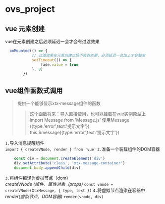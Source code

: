 # ovs_project

## vue 元素创建
vue在元素创建之后必须延迟一会才会有过渡效果
```js
  onMounted(() => {
            // 过渡效果在元素创建之后不会有效果，必须延迟一会加上才会触发
            setTimeout(() => {
                fade.value = true
            }, 0)
        })
```

## vue组件函数式调用
> 提供一个能够显示xtx-message组件的函数  
>>    这个函数将来：导入直接使用，也可以挂载在vue实例原型上  
>>    import Message from 'Message.js' 使用Message ({type:'error',text:'提示文字'})  
> this.$message({type:'error',text:'提示文字'})  


`1.`导入消息提醒组件  
`import { createVNode, render } from 'vue'`
`2.`准备一个装载组件的DOM容器  
```js
	const div = document.createElement('div')
	div.setAttribute('class', 'xtx-message-container')
	document.body.appendChild(div)
```
`3.`将组件编译为虚拟节点（dom）  
*createVNode (组件，属性对象（props)*
`const vnode = createVNode(XtxMessage, { type, text })`
`4.`将虚拟节点渲染在容器中  
*render(虚拟节点，DOM容器)*
`render(vnode, div)`
